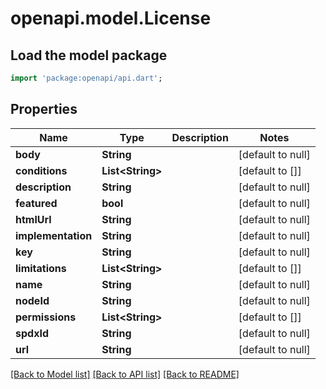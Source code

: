 # openapi.model.License

## Load the model package
```dart
import 'package:openapi/api.dart';
```

## Properties
Name | Type | Description | Notes
------------ | ------------- | ------------- | -------------
**body** | **String** |  | [default to null]
**conditions** | **List&lt;String&gt;** |  | [default to []]
**description** | **String** |  | [default to null]
**featured** | **bool** |  | [default to null]
**htmlUrl** | **String** |  | [default to null]
**implementation** | **String** |  | [default to null]
**key** | **String** |  | [default to null]
**limitations** | **List&lt;String&gt;** |  | [default to []]
**name** | **String** |  | [default to null]
**nodeId** | **String** |  | [default to null]
**permissions** | **List&lt;String&gt;** |  | [default to []]
**spdxId** | **String** |  | [default to null]
**url** | **String** |  | [default to null]

[[Back to Model list]](../README.md#documentation-for-models) [[Back to API list]](../README.md#documentation-for-api-endpoints) [[Back to README]](../README.md)


